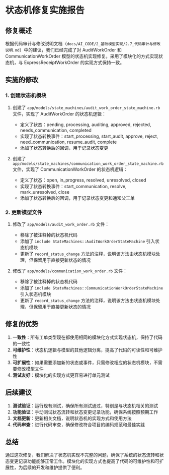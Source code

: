 # 状态机修复实施报告

## 修复概述

根据代码审计与修改说明文档（`docs/AI_CODE/2_基础模型实现/2.7_代码审计与修改说明.md`）中的建议，我们已经完成了对 AuditWorkOrder 和 CommunicationWorkOrder 模型的状态机实现修复。采用了模块化的方式实现状态机，与 ExpressReceiptWorkOrder 的实现方式保持一致。

## 实施的修改

### 1. 创建状态机模块

1. 创建了 `app/models/state_machines/audit_work_order_state_machine.rb` 文件，实现了 AuditWorkOrder 的状态机逻辑：
   - 定义了状态：pending, processing, auditing, approved, rejected, needs_communication, completed
   - 实现了状态转换事件：start_processing, start_audit, approve, reject, need_communication, resume_audit, complete
   - 添加了状态转换后的回调，用于记录状态变更

2. 创建了 `app/models/state_machines/communication_work_order_state_machine.rb` 文件，实现了 CommunicationWorkOrder 的状态机逻辑：
   - 定义了状态：open, in_progress, resolved, unresolved, closed
   - 实现了状态转换事件：start_communication, resolve, mark_unresolved, close
   - 添加了状态转换后的回调，用于记录状态变更和通知父工单

### 2. 更新模型文件

1. 修改了 `app/models/audit_work_order.rb` 文件：
   - 移除了被注释掉的状态机代码
   - 添加了 `include StateMachines::AuditWorkOrderStateMachine` 引入状态机模块
   - 更新了 `record_status_change` 方法的注释，说明该方法由状态机模块处理，但保留用于直接更新状态的情况

2. 修改了 `app/models/communication_work_order.rb` 文件：
   - 移除了被注释掉的状态机代码
   - 添加了 `include StateMachines::CommunicationWorkOrderStateMachine` 引入状态机模块
   - 更新了 `record_status_change` 方法的注释，说明该方法由状态机模块处理，但保留用于直接更新状态的情况

## 修复的优势

1. **一致性**：所有工单类型现在都使用相同的模块化方式实现状态机，保持了代码的一致性
2. **可维护性**：状态机逻辑与模型的其他逻辑分离，提高了代码的可读性和可维护性
3. **可扩展性**：如果需要添加新的状态或事件，只需修改相应的状态机模块，不需要修改模型文件
4. **测试友好**：模块化的实现方式更容易进行单元测试

## 后续建议

1. **测试验证**：运行现有测试，确保所有测试通过，特别是与状态机相关的测试
2. **功能验证**：手动测试状态流转和状态变更记录功能，确保系统按照预期工作
3. **文档更新**：更新相关文档，说明状态机的实现方式和使用方法
4. **代码审查**：进行代码审查，确保修改符合项目的编码规范和最佳实践

## 总结

通过这次修复，我们解决了状态机实现不完整的问题，确保了系统的状态流转和状态变更记录功能能够正常工作。模块化的实现方式也提高了代码的可维护性和可扩展性，为后续的开发和维护提供了便利。